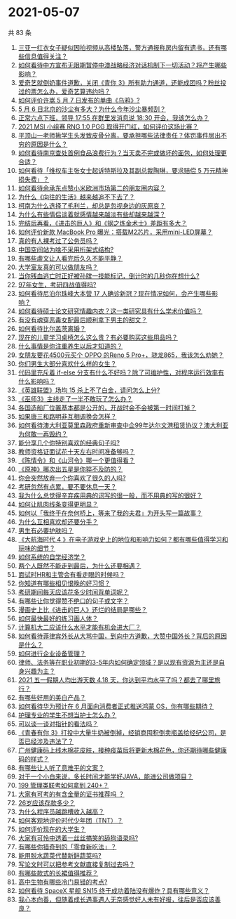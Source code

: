 # 2021-05-07

共 83 条

<!-- BEGIN -->
<!-- 最后更新时间 Fri May 07 2021 08:03:50 GMT+0800 (China Standard Time) -->

1. [三亚一红衣女子疑似因拍视频从高楼坠落，警方通报称房内留有遗书，还有哪些信息值得关注？](https://www.zhihu.com/question/458070461)
2. [如何看待中方宣布无限期暂停中澳战略经济对话机制下一切活动？将产生哪些影响？](https://www.zhihu.com/question/458017814)
3. [爱奇艺就倒奶事件道歉，关闭《青你
   3》所有助力通道，还能成团吗？粉丝投过的票怎么办，爱奇艺算违约吗？](https://www.zhihu.com/question/458134685)
4. [如何评价许嵩 5 月 7 日发布的单曲《乌鸦》?](https://www.zhihu.com/question/458033842)
5. [5 月 6 日北京的沙尘有多大？为什么今年沙尘暴频刮？](https://www.zhihu.com/question/458041483)
6. [正常六点下班，领导 17:55 在群里发消息说 18:30
   开会，我该怎么办？](https://www.zhihu.com/question/441394605)
7. [2021 MSI 小组赛 RNG 1:0 PGG
   取得开门红，如何评价这场比赛？](https://www.zhihu.com/question/458124015)
8. [平顶山一老师揪学生头发致皮骨分离，要承担哪些法律责任？体罚事件层出不穷的原因是什么？](https://www.zhihu.com/question/458043387)
9. [如何看待南京查处首例食品浪费行为？当天卖不完或做坏的面包，如何处理更合适？](https://www.zhihu.com/question/457974834)
10. [如何看待「维权车主张女士起诉特斯拉及其副总裁陶琳，要求赔偿 5
    万元精神损失费」？](https://www.zhihu.com/question/458105347)
11. [如何看待余承东点赞小米欧洲市场第二的朋友圈内容？](https://www.zhihu.com/question/458030150)
12. [为什么《向往的生活》越来越追不下去了？](https://www.zhihu.com/question/398276926)
13. [柯南为什么选择了毛利兰，却总是忽视身边的灰原哀？](https://www.zhihu.com/question/53067413)
14. [为什么有些情侣谈着就感情越来越淡有些却越来越深？](https://www.zhihu.com/question/27713207)
15. [完结后再看，《进击的巨人》和《钢之炼金术士》差距有多大？](https://www.zhihu.com/question/457859510)
16. [如何评价新款 MacBook Pro
    曝光：搭载M2芯片，采用mini-LED屏幕？](https://www.zhihu.com/question/457911220)
17. [真的有人裸考过了公务员吗？](https://www.zhihu.com/question/276113114)
18. [中国空间站为啥不采用桁架式结构?](https://www.zhihu.com/question/303552519)
19. [有哪些虐文让人看完后久久不能平静？](https://www.zhihu.com/question/432725614)
20. [大学室友真的可以做朋友吗？](https://www.zhihu.com/question/448307397)
21. [当你残血逃亡时正好被孙膑一技能标记，倒计时的几秒你在想什么?](https://www.zhihu.com/question/457388857)
22. [97年女生，考研四战值得吗?](https://www.zhihu.com/question/451524041)
23. [如何看待尼泊尔珠峰大本营 17
    人确诊新冠？现在情况如何，会产生哪些影响？](https://www.zhihu.com/question/458025451)
24. [如何看待硕士论文研究情趣内衣？这一类研究具有什么学术价值吗？](https://www.zhihu.com/question/457147408)
25. [有没有魂穿恶毒女配最后顺利拿下男主的甜文？](https://www.zhihu.com/question/445174404)
26. [如何看待比尔盖茨离婚？](https://www.zhihu.com/question/457735506)
27. [现在的儿童学习桌椅怎么这么贵？有必要购买这些用品吗？](https://www.zhihu.com/question/41871182)
28. [什么事情是你注重养生以后才知道的？](https://www.zhihu.com/question/451372641)
29. [女朋友要花4500元买个 OPPO 的Reno 5
    Pro+，骁龙865，我该怎么劝她？](https://www.zhihu.com/question/455818485)
30. [你们男生大部分喜欢什么样的女生？](https://www.zhihu.com/question/440011949)
31. [代码里充斥着 if-else
    分支有什么不好吗？除了可维护性，对程序运行效率有什么影响吗？](https://www.zhihu.com/question/441518636)
32. [《英雄联盟》场均 15 杀上不了白金，请问怎么上分?](https://www.zhihu.com/question/457810299)
33. [《巫师3》主线走了一半不敢玩了怎么办？](https://www.zhihu.com/question/429592567)
34. [各国造船厂位置基本都是公开的，开战时会不会被第一时间打掉？](https://www.zhihu.com/question/457603191)
35. [如果唐三和路明非互相调换会怎样？](https://www.zhihu.com/question/457614079)
36. [如何看待澳大利亚莫里森政府重新审查中企99年达尔文港租赁协议？澳大利亚为何敢一再毁约？](https://www.zhihu.com/question/457757110)
37. [能分享几个你特别喜欢的经典句子吗?](https://www.zhihu.com/question/457082503)
38. [教师资格证面试花十天左右时间准备够吗？](https://www.zhihu.com/question/433616547)
39. [《陈情令》和《山河令》哪一个更值得看？](https://www.zhihu.com/question/452480039)
40. [《原神》哪次出五星是你猝不及防的？](https://www.zhihu.com/question/457196345)
41. [你会突然放弃一个你喜欢了很久的人吗?](https://www.zhihu.com/question/456548983)
42. [考研忽然有点累，要不要休息一天？](https://www.zhihu.com/question/449949480)
43. [我为什么总觉得辛弃疾用典的词写的很一般，而不用典的写的很好？](https://www.zhihu.com/question/51075975)
44. [如何让肌肉线条变得更明显？](https://www.zhihu.com/question/457071972)
45. [如何以「我终于在奈何桥上，等来了我的夫君」为开头写一篇故事？](https://www.zhihu.com/question/447930710)
46. [为什么互相喜欢却还要分手？](https://www.zhihu.com/question/303998486)
47. [男生有必要护肤吗？](https://www.zhihu.com/question/318078779)
48. [《大航海时代 4
    》在电子游戏史上的地位和影响力如何？都有哪些值得学习和玩味的细节？](https://www.zhihu.com/question/29672403)
49. [如何系统的自学经济学？](https://www.zhihu.com/question/26733648)
50. [两个人既然不能走到最后，为什么还要相遇？](https://www.zhihu.com/question/455035822)
51. [面试时HR和主管会有看走眼的时候吗？](https://www.zhihu.com/question/452324429)
52. [你知道有哪些相见恨晚的好习惯？](https://www.zhihu.com/question/444191417)
53. [考研期间每天应该花多少时间背单词呢？](https://www.zhihu.com/question/457500055)
54. [有哪些让你觉得赞不绝口的句子或文字？](https://www.zhihu.com/question/456310180)
55. [漫画史上比《进击的巨人》还烂的结局是哪些？](https://www.zhihu.com/question/457941791)
56. [如何最快最好的练习画人体？](https://www.zhihu.com/question/357227404)
57. [计算机大二应该什么水平才能有机会进大厂？](https://www.zhihu.com/question/455993306)
58. [如何看待菲律宾外长从大骂中国，到向中方道歉，大赞中国外长？背后的原因是什么？](https://www.zhihu.com/question/457922516)
59. [如何进行企业设备管理？](https://www.zhihu.com/question/36012773)
60. [律师、法务等在职业初期的3-5年内如何确定领域？是以现有资源为主还是自身兴趣为主？](https://www.zhihu.com/question/453721235)
61. [2021 五一假期人均出游天数 4.18
    天，你达到平均水平了吗？都去了哪里旅行？](https://www.zhihu.com/question/458009515)
62. [有哪些好用的美白产品？](https://www.zhihu.com/question/47203247)
63. [如何看待华为预计在 6 月面向消费者正式推送鸿蒙
    OS，你有哪些期待？](https://www.zhihu.com/question/457820791)
64. [护理专业的学生不想当护士怎么办？](https://www.zhihu.com/question/312670811)
65. [可以谈一谈对指针的看法吗？](https://www.zhihu.com/question/446081991)
66. [《青春有你
    3》打投中大量牛奶被倒掉，经销商囤积倒卖瓶盖给经纪公司，是否已经涉及违法了？](https://www.zhihu.com/question/457626102)
67. [广州健康码上线木棉花皮肤，接种疫苗后将更新木棉花色，你还期待哪些健康码的样式？](https://www.zhihu.com/question/458038270)
68. [有哪些让人听了意难平的文案？](https://www.zhihu.com/question/441159566)
69. [对于一个小白来说，多长时间才能学好JAVA，能进公司做项目？](https://www.zhihu.com/question/447434199)
70. [199 管理类联考如何拿到 240+？](https://www.zhihu.com/question/61541247)
71. [大家有可考的有含金量的证书推荐吗 ？](https://www.zhihu.com/question/428848820)
72. [26岁应该存款多少？](https://www.zhihu.com/question/374909843)
73. [为什么程序员越跳槽收入越高？](https://www.zhihu.com/question/455248912)
74. [如何客观地评价时代少年团（TNT）？](https://www.zhihu.com/question/445848410)
75. [如何评价现在的大学生？](https://www.zhihu.com/question/26452022)
76. [大家有可怜中透着一丝丝搞笑的舔狗语录吗?](https://www.zhihu.com/question/410762692)
77. [有哪些你猎奇到的「零食新吃法」？](https://www.zhihu.com/question/457262929)
78. [能用脱水蔬菜代替新鲜蔬菜吗?](https://www.zhihu.com/question/423534763)
79. [写论文时可以把参考文献直接复制过去吗？](https://www.zhihu.com/question/303759376)
80. [有哪些款式的长裙值得推荐？](https://www.zhihu.com/question/270950909)
81. [高中生物有哪些冷门易错的考点?](https://www.zhihu.com/question/447559813)
82. [如何看待 SpaceX 星舰 SN15
    终于成功着陆没有爆炸？具有哪些意义？](https://www.zhihu.com/question/457998938)
83. [我心本向善，但随着成长遇事遇人无奈感觉好人未有好报，往后是否应该善良？](https://www.zhihu.com/question/455632902)

<!-- END -->
